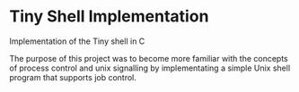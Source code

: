 # Tiny Shell Implementation
Implementation of the Tiny shell in C


The purpose of this project was to become more familiar with the concepts of process control and unix signalling by implementating a simple Unix shell program that supports job control. 
